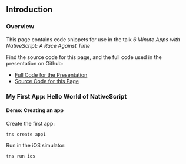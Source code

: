 ## Introduction

### Overview

This page contains code snippets for use in the talk *6 Minute Apps with NativeScript: A Race Against Time*

Find the source code for this page, and the full code used in the presentation on Github:

* [Full Code for the Presentation](https://github.com/mikebranstein/nativescript-quick-apps-mcc-code)
* [Source Code for this Page](https://github.com/mikebranstein/nativescript-quick-apps-mcc)

### My First App: Hello World of NativeScript

<h4 class="exercise-start">
    <b>Demo</b>: Creating an app
</h4>

Create the first app:

```
tns create app1
```

Run in the iOS simulator:

```
tns run ios
```

<div class="exercise-end"></div>
